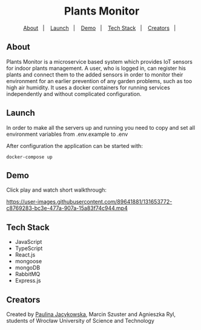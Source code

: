 <h1 align='center'>
  <strong>Plants Monitor</strong>
</h1>

<p align='center'>
  <a href='#about'>About</a>&nbsp;&nbsp;&nbsp;|&nbsp;&nbsp;&nbsp;
  <a href='#launch'>Launch</a>&nbsp;&nbsp;&nbsp;|&nbsp;&nbsp;&nbsp;
  <a href='#demo'>Demo</a>&nbsp;&nbsp;&nbsp;|&nbsp;&nbsp;&nbsp;
  <a href='#tech-stack'>Tech Stack</a>&nbsp;&nbsp;&nbsp;|&nbsp;&nbsp;&nbsp;
  <a href='#creators'>Creators</a>&nbsp;&nbsp;&nbsp;|&nbsp;&nbsp;&nbsp;
</p>

## About

<p>
  Plants Monitor is a microservice based system which provides IoT sensors for indoor plants management. 
  A user, who is logged in, can register his plants and connect them to the added sensors in order to monitor their environment for an earlier prevention of any       garden problems, such as too high air humidity.
  It uses a docker containers for running services independently and without complicated configuration.<br>
</p>

## Launch

In order to make all the servers up and running you need to copy and set all environment variables from .env.example to .env

After configuration the application can be started with:

```
docker-compose up
```

## Demo

Click play and watch short walkthrough:

https://user-images.githubusercontent.com/89641881/131653772-c8769283-bc3e-477a-907a-15a83f74c944.mp4

## Tech Stack

<ul>
  <li>JavaScript</li>
  <li>TypeScript</li>
  <li>React.js</li>
  <li>mongoose</li>
  <li>mongoDB</li>
  <li>RabbitMQ</li>
  <li>Express.js</li>
</ul>

## Creators
Created by [Paulina Jacykowska](https://github.com/paulinabjacykowska), Marcin Szuster and Agnieszka Ryl, students of Wrocław University of Science and Technology
